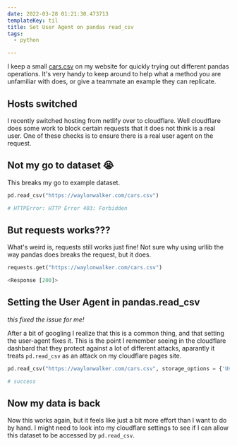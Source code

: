 ```yaml
---
date: 2022-03-28 01:21:30.473713
templateKey: til
title: Set User Agent on pandas read_csv
tags:
  - python

---
```


I keep a small [cars.csv](https://waylonwalker.com/cars.csv) on my website for
quickly trying out different pandas operations.  It's very handy to keep around
to help what a method you are unfamiliar with does, or give a teammate an
example they can replicate.

## Hosts switched

I recently switched hosting from netlify over to cloudflare.  Well cloudflare
does some work to block certain requests that it does not think is a real user.
One of these checks is to ensure there is a real user agent on the request.

## Not my go to dataset 😭

This breaks my go to example dataset.

```python
pd.read_csv("https://waylonwalker.com/cars.csv")

# HTTPError: HTTP Error 403: Forbidden
```

## But requests works???

What's weird is, requests still works just fine!  Not sure why using urllib the
way pandas does breaks the request, but it does.

```python
requests.get("https://waylonwalker.com/cars.csv")

<Response [200]>
```

## Setting the User Agent in pandas.read_csv

_this fixed the issue for me!_

After a bit of googling I realize that this is a common thing, and that setting
the user-agent fixes it.  This is the point I remember seeing in the cloudflare
dashbard that they protect against a lot of different attacks, aparantly it
treats `pd.read_csv` as an attack on my cloudflare pages site.

```python
pd.read_csv("https://waylonwalker.com/cars.csv", storage_options = {'User-Agent': 'Mozilla/5.0'})

# success
```

## Now my data is back

Now this works again, but it feels like just a bit more effort than I want to
do by hand.  I might need to look into my cloudflare settings to see if I can
allow this dataset to be accessed by `pd.read_csv`.
